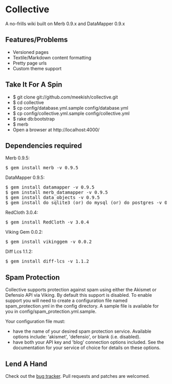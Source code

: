 Collective
==========

A no-frills wiki built on Merb 0.9.x and DataMapper 0.9.x
 
Features/Problems
-----------------
 
* Versioned pages
* Textile/Markdown content formatting
* Pretty page urls
* Custom theme support
  
Take It For A Spin
------------------
 
* $ git clone git://github.com/meekish/collective.git
* $ cd collective
* $ cp config/database.yml.sample config/database.yml
* $ cp config/collective.yml.sample config/collective.yml
* $ rake db:bootstrap
* $ merb
* Open a browser at http://localhost:4000/

Dependencies required
---------------------

Merb 0.9.5:

<pre>
$ gem install merb -v 0.9.5
</pre>

DataMapper 0.9.5:

<pre>
$ gem install datamapper -v 0.9.5
$ gem install merb_datamapper -v 0.9.5
$ gem install data_objects -v 0.9.5
$ gem install do_sqlite3 (or) do_mysql (or) do_postgres -v 0.9.5
</pre>

RedCloth 3.0.4:

<pre>
$ gem install RedCloth -v 3.0.4
</pre>

Viking Gem 0.0.2:

<pre>
$ gem install vikinggem -v 0.0.2
</pre>

Diff Lcs 1.1.2:

<pre>
$ gem install diff-lcs -v 1.1.2  
</pre>

  
Spam Protection
---------------

Collective supports protection against spam using either the Akismet or
Defensio API via Viking. By default this support is disabled. To enable
support you will need to create a configuration file named 
spam\_protection.yml in the config directory. A sample file is available
for you in  config/spam\_protection.yml.sample.

Your configuration file must:
  * have the name of your desired spam protection service. Available options
    include: 'akismet', 'defensio', or blank (i.e. disabled).
  * have both your API key and 'blog' connection options included. See the
    documentation for your service of choice for details on these options.

Lend A Hand
-----------

Check out the [bug tracker](http://falsetto.lighthouseapp.com/projects/11142-collective/overview).
Pull requests and patches are welcomed.
